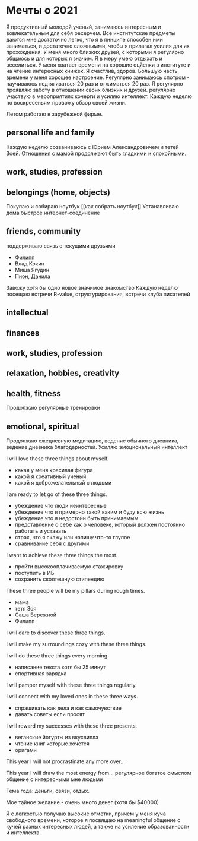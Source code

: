 # Мечты о 2021
Я продуктивный молодой ученый, занимаюсь интересным и вовлекательным для себя ресерчем. Все институтские предметы даются мне достаточно легко, что я в пинципе способен ими заниматься, и достаточно сложнымми, чтобы я прилагал усилия для их прохождения. У меня много близких друзей, с которыми я регулярно общаюсь и для которых я значим. Я в меру умею отдыхать и веселиться. У меня хватает времени на хорошие оцйенки в институте и на чтение интересных книжек. Я счастлив, здоров. Большую часть времени у меня хорошее настроение. Регулярно занимаюсь спотром - научиваюсь подтягиваться 20 раз и отжиматься 20 раз. Я регулярно проявляю заботу в отношении своих близких и друзей. регулярно участвую в мероприятиях кочерги и усиляю интеллект. Каждую неделю по воскресеньям провожу обзор своей жизни.

Летом работаю в зарубежной фирме.

## personal life and family
Каждую неделю созваниваюсь с Юрием Александровичем и тетей Зоей. Отношения с мамой продолжают быть гладкими и спокойными.

## work, studies, profession


## belongings (home, objects)
Покупаю и собираю ноутбук [[как собрать ноутбук]]
Устанавливаю дома быстрое интернет-соединение

## friends, community
поддерживаю связь с текущими друзьями
- Филипп
- Влад Кокин
- Миша Ягудин
- Пион, Данила

Завожу хотя бы одно новое значимое знакомство
Каждую неделю посещаю встречи R-value, структурирования, встречи клуба писателей

## intellectual
## finances

## work, studies, profession
## relaxation, hobbies, creativity

## health, fitness
Продолжаю регулярные тренировки
## emotional, spiritual
Продолжаю ежедневную медитацию, ведение обычного дневника, ведение дневника благодарностей. Усиляю эмоциональный интеллект


I will love these three things about myself.
- какая у меня красивая фигура
- какой я креативный ученый
- какой я доброжелательный с людьми

I am ready to let go of these three things.
- убеждение что люди неинтересные
- убеждение что я примерно такой каким и буду всю жизнь
- убеждение что я недостоин быть принимаемым
- представление о себе как о человеке, который должен постоянно работать и уставать
- страх, что я скажу или напишу что-то глупое
- сравнивание себя с другими

I want to achieve these three things the most.
- пройти высокооплачиваемую стажировку
- поступить в ИБ
- сохранить сколтешную стипендию

These three people will be my pillars during rough times.
- мама
- тетя Зоя
- Саша Бережной
- Филипп

I will dare to discover these three things.

I will make my surroundings cozy with these three things.

I will do these three things every morning.
- написание текста хотя бы 25 минут
- спортивная зарядка


I will pamper myself with these three things regularly.

I will connect with my loved ones in these three ways.
- спрашивать как дела и как самочувствие
- давать советы если просят

I will reward my successes with these three presents.
- веганские йогурты из вкусвилла
- чтение книг которые хочется
- оригами

This year I will not procrastinate any more over... 

This year I will draw the most energy from... регулярное богатое смыслом общение с интересными мне людьми



Тема года: деньги, связи, отдых.

Мое тайное желание - очень много денег (хотя бы $40000)

Я с легкостью получаю высокие отметки, причем у меня куча свободного времени, которое я посвящаю на meaningful общение с кучей разных интересных людей, а также на усиление образованности и интеллекта.